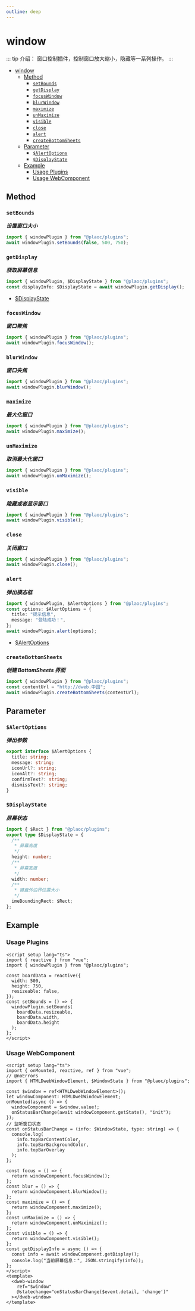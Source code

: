 ```yaml
---
outline: deep
---
```


# window

<Badges name="@plaoc/plugins" />
<Platform supports="iOS,Android,MacOS,Windows" />

::: tip 介绍：
窗口控制插件，控制窗口放大缩小，隐藏等一系列操作。
:::

- [window](#window)
  - [Method](#method)
    - [`setBounds`](#setbounds)
    - [`getDisplay`](#getdisplay)
    - [`focusWindow`](#focuswindow)
    - [`blurWindow`](#blurwindow)
    - [`maximize`](#maximize)
    - [`unMaximize`](#unmaximize)
    - [`visible`](#visible)
    - [`close`](#close)
    - [`alert`](#alert)
    - [`createBottomSheets`](#createbottomsheets)
  - [Parameter](#parameter)
    - [`$AlertOptions`](#alertoptions)
    - [`$DisplayState`](#displaystate)
  - [Example](#example)
    - [Usage Plugins](#usage-plugins)
    - [Usage WebComponent](#usage-webcomponent)

## Method

### `setBounds`

**_设置窗口大小_**

```ts twoslash
import { windowPlugin } from "@plaoc/plugins";
await windowPlugin.setBounds(false, 500, 750);
```

### `getDisplay`

**_获取屏幕信息_**

```ts twoslash
import { windowPlugin, $DisplayState } from "@plaoc/plugins";
const displayInfo: $DisplayState = await windowPlugin.getDisplay();
```

- [$DisplayState](#displaystate)

### `focusWindow`

**_窗口聚焦_**

```ts twoslash
import { windowPlugin } from "@plaoc/plugins";
await windowPlugin.focusWindow();
```

### `blurWindow`

**_窗口失焦_**

```ts twoslash
import { windowPlugin } from "@plaoc/plugins";
await windowPlugin.blurWindow();
```

### `maximize`

**_最大化窗口_**

```ts twoslash
import { windowPlugin } from "@plaoc/plugins";
await windowPlugin.maximize();
```

### `unMaximize`

**_取消最大化窗口_**

```ts twoslash
import { windowPlugin } from "@plaoc/plugins";
await windowPlugin.unMaximize();
```

### `visible`

**_隐藏或者显示窗口_**

```ts twoslash
import { windowPlugin } from "@plaoc/plugins";
await windowPlugin.visible();
```

### `close`

**_关闭窗口_**

```ts twoslash
import { windowPlugin } from "@plaoc/plugins";
await windowPlugin.close();
```

### `alert`

**_弹出模态框_**

```ts twoslash
import { windowPlugin, $AlertOptions } from "@plaoc/plugins";
const options: $AlertOptions = {
  title: "提示信息",
  message: "登陆成功！",
};
await windowPlugin.alert(options);
```

- [$AlertOptions](#alertoptions)

### `createBottomSheets`

**_创建 BottomSheets 界面_**

```ts twoslash
import { windowPlugin } from "@plaoc/plugins";
const contentUrl = "http://dweb.中国";
await windowPlugin.createBottomSheets(contentUrl);
```

## Parameter

### `$AlertOptions`

**_弹出参数_**

```ts twoslash
export interface $AlertOptions {
  title: string;
  message: string;
  iconUrl?: string;
  iconAlt?: string;
  confirmText?: string;
  dismissText?: string;
}
```

### `$DisplayState`

**_屏幕状态_**

```ts twoslash
import { $Rect } from "@plaoc/plugins";
export type $DisplayState = {
  /**
   * 屏幕高度
   */
  height: number;
  /**
   * 屏幕宽度
   */
  width: number;
  /**
   * 键盘外边界位置大小
   */
  imeBoundingRect: $Rect;
};
```

## Example

### Usage Plugins

```vue twoslash
<script setup lang="ts">
import { reactive } from "vue";
import { windowPlugin } from "@plaoc/plugins";

const boardData = reactive({
  width: 500,
  height: 750,
  resizeable: false,
});
const setBounds = () => {
  windowPlugin.setBounds(
    boardData.resizeable,
    boardData.width,
    boardData.height
  );
};
</script>
```

### Usage WebComponent

```vue twoslash
<script setup lang="ts">
import { onMounted, reactive, ref } from "vue";
// @noErrors
import { HTMLDwebWindowElement, $WindowState } from "@plaoc/plugins";

const $window = ref<HTMLDwebWindowElement>();
let windowComponent: HTMLDwebWindowElement;
onMounted(async () => {
  windowComponent = $window.value!;
  onStatusBarChange(await windowComponent.getState(), "init");
});
// 监听窗口状态
const onStatusBarChange = (info: $WindowState, type: string) => {
  console.log(
    info.topBarContentColor,
    info.topBarBackgroundColor,
    info.topBarOverlay
  );
};

const focus = () => {
  return windowComponent.focusWindow();
};
const blur = () => {
  return windowComponent.blurWindow();
};
const maximize = () => {
  return windowComponent.maximize();
};
const unMaximize = () => {
  return windowComponent.unMaximize();
};
const visible = () => {
  return windowComponent.visible();
};
const getDisplayInfo = async () => {
  const info = await windowComponent.getDisplay();
  console.log("当前屏幕信息：", JSON.stringify(info));
};
</script>
<template>
  <dweb-window
    ref="$window"
    @statechange="onStatusBarChange($event.detail, 'change')"
  ></dweb-window>
</template>
```
